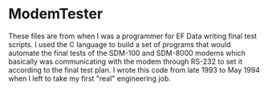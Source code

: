 # ModemTester
These files are from when I was a  programmer for EF Data writing final test scripts. I used the C language to
build a set of programs that would automate the final tests of the SDM-100 and SDM-8000 modems which basically was
communicating with the modem through RS-232 to set it according to the final test plan. I wrote this code from late 1993
to May 1994 when I left to take my first "real" engineering job.
